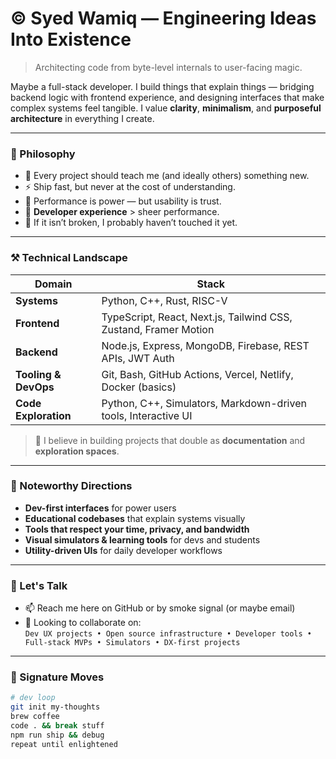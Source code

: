 # ©️ Syed Wamiq — Engineering Ideas Into Existence

> Architecting code from byte-level internals to user-facing magic.

Maybe a full-stack developer. I build things that explain things — bridging backend logic with frontend experience, and designing interfaces that make complex systems feel tangible. I value **clarity**, **minimalism**, and **purposeful architecture** in everything I create.

---

### 🧠 Philosophy

- 🧩 Every project should teach me (and ideally others) something new.  
- ⚡ Ship fast, but never at the cost of understanding.  
- 🔬 Performance is power — but usability is trust.  
- 🧭 **Developer experience** > sheer performance.  
- 🧪 If it isn’t broken, I probably haven’t touched it yet.

---

### ⚒️ Technical Landscape

| Domain               | Stack                                                                 |
|----------------------|-----------------------------------------------------------------------|
| **Systems**          | Python, C++, Rust, RISC-V                                             |
| **Frontend**         | TypeScript, React, Next.js, Tailwind CSS, Zustand, Framer Motion      |
| **Backend**          | Node.js, Express, MongoDB, Firebase, REST APIs, JWT Auth              |
| **Tooling & DevOps** | Git, Bash, GitHub Actions, Vercel, Netlify, Docker (basics)           |
| **Code Exploration** | Python, C++, Simulators, Markdown-driven tools, Interactive UI        |

> 📁 I believe in building projects that double as **documentation** and **exploration spaces**.

---

### 🚀 Noteworthy Directions

- **Dev-first interfaces** for power users  
- **Educational codebases** that explain systems visually  
- **Tools that respect your time, privacy, and bandwidth**  
- **Visual simulators & learning tools** for devs and students  
- **Utility-driven UIs** for daily developer workflows

---

### 🤝 Let's Talk

- 📫 Reach me here on GitHub or by smoke signal (or maybe email)  
- 🧠 Looking to collaborate on:  
  `Dev UX projects • Open source infrastructure • Developer tools • Full-stack MVPs • Simulators • DX-first projects`

---

### 🧭 Signature Moves

```bash
# dev loop
git init my-thoughts
brew coffee
code . && break stuff
npm run ship && debug
repeat until enlightened




